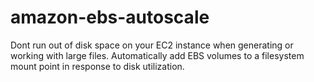 # amazon-ebs-autoscale
Dont run out of disk space on your EC2 instance when generating or working with large files. Automatically add EBS volumes to a filesystem mount point in response to disk utilization.
